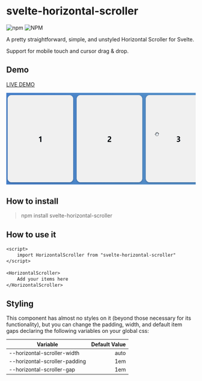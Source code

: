 # svelte-horizontal-scroller

![npm](https://img.shields.io/npm/v/svelte-horizontal-scroller)
![NPM](https://img.shields.io/npm/l/svelte-horizontal-scroller)

A pretty straightforward, simple, and unstyled Horizontal Scroller for Svelte.

Support for mobile touch and cursor drag & drop.

## Demo

[LIVE DEMO](https://svelte.dev/repl/d37e9362f2284ea0a5bcd7011005ee19?version=3.38.3)

![DragAndDrop](./docs/demo.gif)

## How to install

> npm install svelte-horizontal-scroller

## How to use it

```sveltehtml
<script>
    import HorizontalScroller from "svelte-horizontal-scroller"
</script>

<HorizontalScroller>
    Add your items here
</HorizontalScroller>
```

## Styling

This component has almost no styles on it (beyond those necessary for its functionality), but you can change the
padding, width, and default item gaps declaring the following variables on your global css:

| Variable      | Default Value |
| --------- | -----:|
| --horizontal-scroller-width  | auto |
| --horizontal-scroller-padding     |   1em |
| --horizontal-scroller-gap      | 1em  |



